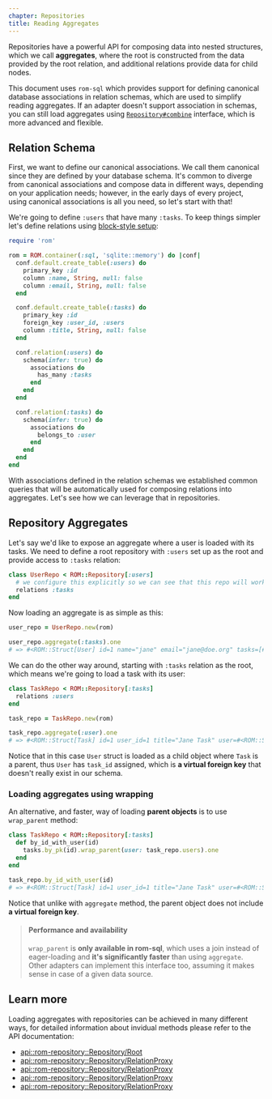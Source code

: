 ```yaml
---
chapter: Repositories
title: Reading Aggregates
---
```


Repositories have a powerful API for composing data into nested structures, which
we call **aggregates**, where the root is constructed from the data provided by
the root relation, and additional relations provide data for child nodes.

This document uses `rom-sql` which provides support for defining canonical database
associations in relation schemas, which are used to simplify reading aggregates.
If an adapter doesn't support association in schemas, you can still load aggregates
using [`Repository#combine`](http://www.rubydoc.info/gems/rom-repository/ROM/Repository/RelationProxy/Combine) interface,
which is more advanced and flexible.

## Relation Schema

First, we want to define our canonical associations. We call them canonical since
they are defined by your database schema. It's common to diverge from canonical
associations and compose data in different ways, depending on your application needs;
however, in the early days of every project, using canonical associations is all
you need, so let's start with that!

We're going to define `:users` that have many `:tasks`. To keep things simpler
let's define relations using [block-style setup](/%{version}/learn/getting-started/setup-dsl):

``` ruby
require 'rom'

rom = ROM.container(:sql, 'sqlite::memory') do |conf|
  conf.default.create_table(:users) do
    primary_key :id
    column :name, String, null: false
    column :email, String, null: false
  end

  conf.default.create_table(:tasks) do
    primary_key :id
    foreign_key :user_id, :users
    column :title, String, null: false
  end

  conf.relation(:users) do
    schema(infer: true) do
      associations do
        has_many :tasks
      end
    end
  end

  conf.relation(:tasks) do
    schema(infer: true) do
      associations do
        belongs_to :user
      end
    end
  end
end
```

With associations defined in the relation schemas we established common queries
that will be automatically used for composing relations into aggregates. Let's
see how we can leverage that in repositories.

## Repository Aggregates

Let's say we'd like to expose an aggregate where a user is loaded with its tasks.
We need to define a root repository with `:users` set up as the root and provide
access to `:tasks` relation:

``` ruby
class UserRepo < ROM::Repository[:users]
  # we configure this explicitly so we can see that this repo will work with tasks relation too
  relations :tasks
end
```

Now loading an aggregate is as simple as this:

``` ruby
user_repo = UserRepo.new(rom)

user_repo.aggregate(:tasks).one
# => #<ROM::Struct[User] id=1 name="jane" email="jane@doe.org" tasks=[#<ROM::Struct[Task] id=1 user_id=1 title="Jane Task">]>
```

We can do the other way around, starting with `:tasks` relation as the root, which
means we're going to load a task with its user:

``` ruby
class TaskRepo < ROM::Repository[:tasks]
  relations :users
end

task_repo = TaskRepo.new(rom)

task_repo.aggregate(:user).one
# => #<ROM::Struct[Task] id=1 user_id=1 title="Jane Task" user=#<ROM::Struct[User] id=1 name="jane" email="jane@doe.org" task_id=1>>
```

Notice that in this case `User` struct is loaded as a child object where `Task`
is a parent, thus `User` has `task_id` assigned, which is **a virtual foreign key**
that doesn't really exist in our schema.

### Loading aggregates using wrapping

An alternative, and faster, way of loading **parent objects** is to use `wrap_parent` method:

``` ruby
class TaskRepo < ROM::Repository[:tasks]
  def by_id_with_user(id)
    tasks.by_pk(id).wrap_parent(user: task_repo.users).one
  end
end

task_repo.by_id_with_user(id)
# => #<ROM::Struct[Task] id=1 user_id=1 title="Jane Task" user=#<ROM::Struct[User] id=1 name="jane" email="jane@doe.org">>
```

Notice that unlike with `aggregate` method, the parent object does not include **a virtual foreign key**.

> #### Performance and availability
> `wrap_parent` is **only available in rom-sql**, which uses a join instead of eager-loading
> and **it's significantly faster** than using `aggregate`. Other adapters can implement this
> interface too, assuming it makes sense in case of a given data source.

## Learn more

Loading aggregates with repositories can be achieved in many different ways, for
detailed information about invidual methods please refer to the API documentation:

* [api::rom-repository::Repository/Root](#aggregate)
* [api::rom-repository::Repository/RelationProxy](#combine_children)
* [api::rom-repository::Repository/RelationProxy](#combine_parents)
* [api::rom-repository::Repository/RelationProxy](#combine)
* [api::rom-repository::Repository/RelationProxy](#wrap_parent)
